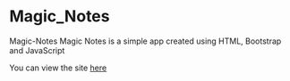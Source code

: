 # Magic_Notes

Magic-Notes Magic Notes is a simple app created using HTML, Bootstrap and JavaScript

You can view the site [here](https://GadeHasika.github.io/Magic_Notes)
